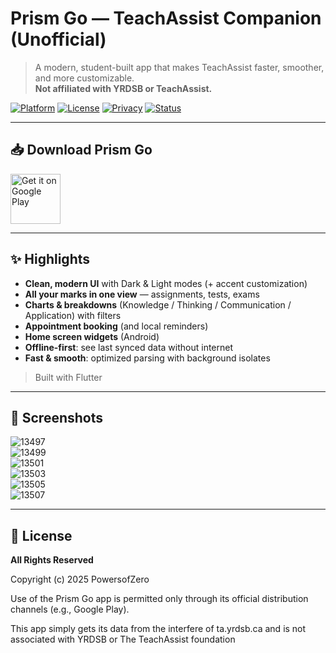 # Prism Go — TeachAssist Companion (Unofficial)

> A modern, student-built app that makes TeachAssist faster, smoother, and more customizable.  
> **Not affiliated with YRDSB or TeachAssist.**

[![Platform](https://img.shields.io/badge/Flutter-Android-informational)](#)
[![License](https://img.shields.io/badge/License-Proprietary-red)](#license)
[![Privacy](https://img.shields.io/badge/Privacy-friendly-success)](#privacy--security)
[![Status](https://img.shields.io/badge/Status-Active-brightgreen)](#roadmap)

---

## 📥 Download Prism Go

<a href="https://play.google.com/store/apps/details?id=com.powersofzero.prismgo">
  <img alt="Get it on Google Play"
       src="https://play.google.com/intl/en_us/badges/static/images/badges/en_badge_web_generic.png"
       height="80"/>
</a>

---

## ✨ Highlights

- **Clean, modern UI** with Dark & Light modes (+ accent customization)  
- **All your marks in one view** — assignments, tests, exams  
- **Charts & breakdowns** (Knowledge / Thinking / Communication / Application) with filters  
- **Appointment booking** (and local reminders)  
- **Home screen widgets** (Android)  
- **Offline-first**: see last synced data without internet  
- **Fast & smooth**: optimized parsing with background isolates   

> Built with Flutter
---

## 📸 Screenshots

![13497](https://github.com/user-attachments/assets/aad1b9eb-6abc-435a-a12c-c26ac912b902)  
![13499](https://github.com/user-attachments/assets/a58a2dcb-d4f3-4f4c-b060-328d371a0017)  
![13501](https://github.com/user-attachments/assets/b16e0636-0ea2-4acf-a457-4104b4a6e5d5)  
![13503](https://github.com/user-attachments/assets/b135d9d0-668c-4a99-ad4a-085e9859d0df)  
![13505](https://github.com/user-attachments/assets/0460f2d9-9887-44f8-8c88-99391f0aa101)  
![13507](https://github.com/user-attachments/assets/3e5fadcf-9588-44e3-a3a7-7dd7129a76a8)

---

## 📄 License

**All Rights Reserved**

Copyright (c) 2025 PowersofZero  

Use of the Prism Go app is permitted only through its official distribution channels (e.g., Google Play).

This app simply gets its data from the interfere of ta.yrdsb.ca and is not associated with YRDSB or The TeachAssist foundation
